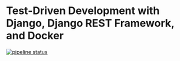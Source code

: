 # Test-Driven Development with Django, Django REST Framework, and Docker

[![pipeline status](https://gitlab.com/ab294/django-tdd-docker/badges/master/pipeline.svg)](https://gitlab.com/ab294/django-tdd-docker/commits/master)

